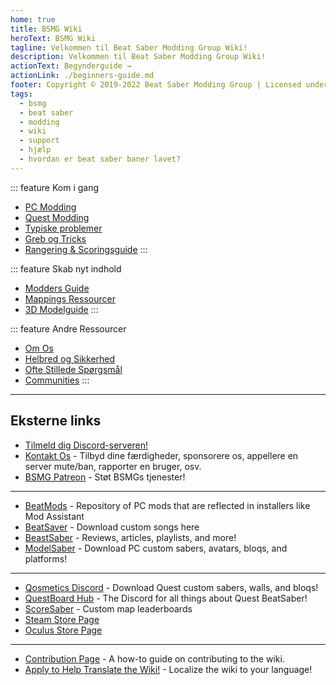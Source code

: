 ```yaml
---
home: true
title: BSMG Wiki
heroText: BSMG Wiki
tagline: Velkommen til Beat Saber Modding Group Wiki!
description: Velkommen til Beat Saber Modding Group Wiki!
actionText: Begynderguide →
actionLink: ./beginners-guide.md
footer: Copyright © 2019-2022 Beat Saber Modding Group | Licensed under CC BY-NC-SA 4.0
tags:
  - bsmg
  - beat saber
  - modding
  - wiki
  - support
  - hjælp
  - hvordan er beat saber baner lavet?
---
```


<!-- markdownlint-disable MD033 -->
<div class='features'>

::: feature Kom i gang
* [PC Modding](./pc-modding.md)
* [Quest Modding](./quest-modding.md)
* [Typiske problemer](./support/)
* [Greb og Tricks](./grips-and-tricks.md)
* [Rangering & Scoringsguide](./ranking-guide.md)
:::

::: feature Skab nyt indhold
* [Modders Guide](/da/modding/)
* [Mappings Ressourcer](/da/mapping/)
* [3D Modelguide](/da/models/)
:::

::: feature Andre Ressourcer
* [Om Os](/da/about/)
* [Helbred og Sikkerhed](./health-and-safety.md)
* [Ofte Stillede Spørgsmål](/da/faq/)
* [Communities](/da/communities/)
:::

</div>
<!-- markdownlint-enable MD033 -->

---

## Eksterne links

* [Tilmeld dig Discord-serveren!](https://discord.gg/beatsabermods)
* [Kontakt Os](https://bsmg.dev/contact) - Tilbyd dine færdigheder, sponsorere os, appellere en server mute/ban, rapporter en bruger, osv.
* [BSMG Patreon](https://www.patreon.com/beatsabermods) - Støt BSMGs tjenester!

---

* [BeatMods](https://beatmods.com) - Repository of PC mods that are reflected in installers like Mod Assistant
* [BeatSaver](https://beatsaver.com/) - Download custom songs here
* [BeastSaber](https://bsaber.com/) - Reviews, articles, playlists, and more!
* [ModelSaber](https://modelsaber.com/) - Download PC custom sabers, avatars, bloqs, and platforms!

---

* [Qosmetics Discord](https://discord.gg/qosmetics) - Download Quest custom sabers, walls, and bloqs!
* [QuestBoard Hub](https://discord.gg/d6DyW9v) - The Discord for all things about Quest BeatSaber!
* [ScoreSaber](https://scoresaber.com/) - Custom map leaderboards
* [Steam Store Page](https://store.steampowered.com/app/620980/Beat_Saber/)
* [Oculus Store Page](https://www.oculus.com/experiences/rift/1304877726278670/)

---

* [Contribution Page](https://docs.google.com/document/d/1r6IP6l3uo8rc__GxfLkpaToxheeXotdYaKEj3oWB2js/edit?usp=sharing) - A how-to guide on contributing to the wiki.
* [Apply to Help Translate the Wiki!](https://forms.gle/e3BqA3poMjESARe76) - Localize the wiki to your language!
